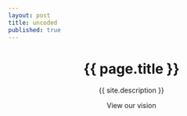 ```yaml
---
layout: post
title: uncoded
published: true
---
```

<!-- Intro Header -->
<header class="intro">
		<div class="intro-body">
				<div class="container">
						<div class="row">
								<div class="col-md-8 col-md-offset-2">
										<h1 class="brand-heading">{{ page.title }}</h1>
										<p class="intro-text">{{ site.description }}</p>
										<p class="call-to-action-text">View our vision</p>
										<a href="#vision" class="btn btn-circle page-scroll">
												<i class="fa fa-angle-double-down animated"></i>
										</a>
								</div>
						</div>
				</div>
		</div>
</header>

